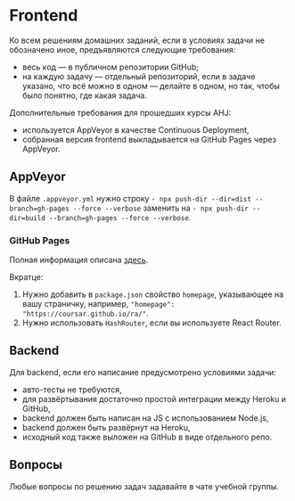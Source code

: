 # Frontend

Ко всем решениям домашних заданий, если в условиях задачи не обозначено иное, предъявляются следующие требования:

* весь код — в публичном репозитории GitHub;
* на каждую задачу — отдельный репозиторий, если в задаче указано, что всё можно в одном — делайте в одном, но так, чтобы было понятно, где какая задача.

Дополнительные требования для прошедших курсы AHJ:

* используется AppVeyor в качестве Continuous Deployment,
* собранная версия frontend выкладывается на GitHub Pages через AppVeyor.

## AppVeyor

В файле `.appveyor.yml` нужно строку `- npx push-dir --dir=dist --branch=gh-pages --force --verbose` заменить на `- npx push-dir --dir=build --branch=gh-pages --force --verbose`.

### GitHub Pages

Полная информация описана [здесь](https://create-react-app.dev/docs/deployment/#github-pages).

Вкратце:

1. Нужно добавить в `package.json` свойство `homepage`, указывающее на вашу страничку, например, `"homepage": "https://coursar.github.io/ra/"`.
2. Нужно использовать `HashRouter`, если вы используете React Router.

## Backend

Для backend, если его написание предусмотрено условиями задачи:

* авто-тесты не требуются,
* для развёртывания достаточно простой интеграции между Heroku и GitHub,
* backend должен быть написан на JS с использованием Node.js,
* backend должен быть развёрнут на Heroku,
* исходный код также выложен на GitHub в виде отдельного репо.

## Вопросы

Любые вопросы по решению задач задавайте в чате учебной группы.

